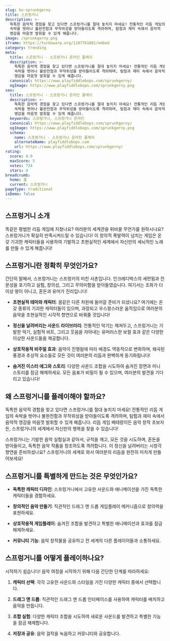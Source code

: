 ```yaml
---
slug: ko-sprunkgerny
title: 스프렁거니
description: >-
  독특한 음악적 경험을 찾고 있다면 스프렁거니를 절대 놓치지 마세요! 전통적인 리듬 게임의 
  속박을 벗어나 불완전함과 무작위성을 받아들이도록 격려하며, 탐험과 재미 속에서 음악적 
  영감을 마음껏 발휘할 수 있게 해줍니다.
image: /sprunkgerny.png
iframe: https://turbowarp.org/1107761681/embed
category: trending
meta:
  title: 스프렁거니 - 스프렁거니 온라인 플레이
  description: >-
    독특한 음악적 경험을 찾고 있다면 스프렁거니를 절대 놓치지 마세요! 전통적인 리듬 게임의 
    속박을 벗어나 불완전함과 무작위성을 받아들이도록 격려하며, 탐험과 재미 속에서 음악적 
    영감을 마음껏 발휘할 수 있게 해줍니다.
  canonical: https://www.playfiddlebops.com/sprunkgerny/
  ogImage: https://www.playfiddlebops.com/sprunkgerny.png
seo:
  title: 스프렁거니 - 스프렁거니 온라인 플레이
  description: >-
    독특한 음악적 경험을 찾고 있다면 스프렁거니를 절대 놓치지 마세요! 전통적인 리듬 게임의 
    속박을 벗어나 불완전함과 무작위성을 받아들이도록 격려하며, 탐험과 재미 속에서 음악적 
    영감을 마음껏 발휘할 수 있게 해줍니다.
  keywords: 스프렁거니, 스프렁거니 온라인
  canonical: https://www.playfiddlebops.com/sprunkgerny/
  ogImage: https://www.playfiddlebops.com/sprunkgerny.png
  schema:
    name: 스프렁거니 - 스프렁거니 온라인 플레이
    alternateName: playfiddlebops.com
    url: https://www.playfiddlebops.com/sprunkgerny/
rating:
  score: 4.9
  maxScore: 5
  votes: 724
  stars: 4
breadcrumb:
  home: 홈
  current: 스프렁거니
pageType: traditional
isDemo: false
---
```


## 스프렁거니 소개

똑같은 평범한 리듬 게임에 지쳤나요? 여러분의 세계관을 뒤바꿀 무언가를 원하시나요? 스프렁거니가 확실히 만족시켜드릴 수 있습니다! 이 창의적 폭발력이 넘치는 게임은 온갖 기괴한 캐릭터들을 사용하여 기발하고 초현실적인 세계에서 자신만의 세뇌적인 노래를 만들 수 있게 해줍니다!

## 스프렁거니란 정확히 무엇인가요?

간단히 말해서, 스프렁거니는 스프렁키의 미친 사촌입니다. 인크레디박스의 세련됨과 전문성을 포기하고 실험, 창의성, 그리고 무의미함을 받아들였습니다. 여기서는 조화가 더 이상 왕이 아니고, 혼돈과 유머가 진리입니다!

- **초현실적 테마와 캐릭터**: 꿈같은 다른 차원에 들어갈 준비가 되셨나요? 여기에는 온갖 종류의 기괴한 캐릭터들이 있으며, 과장되고 우스꽝스러운 움직임으로 여러분의 음악을 초현실적인 시각적 향연으로 바꿔줄 것입니다!

- **정신을 날려버리는 사운드 라이브러리**: 전통적인 악기는 제쳐두고, 스프렁거니는 기발한 악기, 실험적 비트, 그리고 웃음을 자아내는 유머러스한 보컬 효과 같은 다양한 이상한 사운드들을 제공합니다.

- **상호작용적 비주얼 효과**: 음악이 진행됨에 따라 배경도 역동적으로 변화하며, 왜곡된 풍경과 추상적 요소들로 모든 것이 여러분의 리듬과 완벽하게 동기화됩니다!

- **숨겨진 이스터 에그와 스토리**: 다양한 사운드 조합을 시도하여 숨겨진 장면과 미니 스토리를 잠금 해제하세요. 모든 음표가 비밀이 될 수 있으며, 여러분의 발견을 기다리고 있습니다!

## 왜 스프렁거니를 플레이해야 할까요?

독특한 음악적 경험을 찾고 있다면 스프렁거니를 절대 놓치지 마세요! 전통적인 리듬 게임의 속박을 벗어나 불완전함과 무작위성을 받아들이도록 격려하며, 탐험과 재미 속에서 음악적 영감을 마음껏 발휘할 수 있게 해줍니다. 리듬 게임 베테랑이든 음악 창작 초보자든, 스프렁거니의 세계에서 자신만의 행복을 찾을 수 있습니다!

스프렁거니는 기발한 음악 실험실과 같아서, 규칙을 깨고, 모든 것을 시도하며, 혼돈을 받아들이고, 독특한 음악 작품을 창조하도록 격려합니다. 이 정신을 날려버리는 시청각 향연을 준비하셨나요? 스프렁거니의 세계로 와서 여러분의 리듬을 완전히 미치게 만들어보세요!

## 스프렁거니를 특별하게 만드는 것은 무엇인가요?

- **독특한 캐릭터 디자인**: 스프렁거니에서 고유한 사운드와 애니메이션을 가진 독특한 캐릭터들을 경험하세요.

- **창의적인 음악 만들기**: 직관적인 드래그 앤 드롭 게임플레이 메커니즘으로 창의력을 표현하세요.

- **상호작용적 게임플레이**: 숨겨진 조합을 발견하고 특별한 애니메이션과 효과를 잠금 해제하세요.

- **커뮤니티 기능**: 음악 창작물을 공유하고 전 세계의 다른 플레이어들과 소통하세요.

## 스프렁거니를 어떻게 플레이하나요?

시작하기 쉽습니다! 음악 여정을 시작하기 위해 다음 간단한 단계를 따라하세요:

1. **캐릭터 선택**: 각각 고유한 사운드와 스타일을 가진 다양한 캐릭터 중에서 선택합니다.

2. **드래그 앤 드롭**: 직관적인 드래그 앤 드롭 인터페이스를 사용하여 캐릭터를 배치하고 음악을 만듭니다.

3. **조합 실험**: 다양한 캐릭터 조합을 시도하여 새로운 사운드를 발견하고 특별한 기능을 잠금 해제합니다.

4. **저장과 공유**: 음악 걸작을 녹음하고 커뮤니티와 공유합니다.
